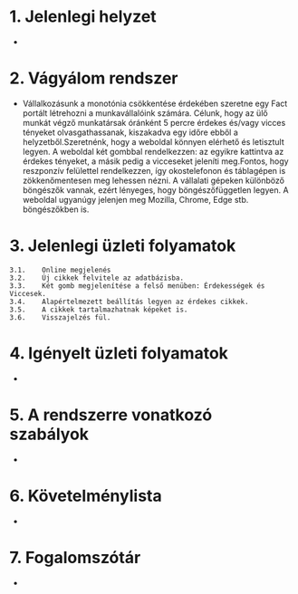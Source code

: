 # 1. Jelenlegi helyzet
-
# 2. Vágyálom rendszer
- Vállalkozásunk a monotónia csökkentése érdekében szeretne egy Fact portált létrehozni a munkavállalóink számára. Célunk, hogy az ülő munkát végző munkatársak óránként 5 percre érdekes 
és/vagy vicces tényeket olvasgathassanak, kiszakadva egy időre ebből a helyzetből.Szeretnénk, hogy a weboldal könnyen elérhető és letisztult legyen. A weboldal két gombbal rendelkezzen: az egyikre kattintva az érdekes tényeket, a másik pedig a vicceseket jeleníti meg.Fontos, hogy reszponzív felülettel rendelkezzen, így okostelefonon és táblagépen is zökkenőmentesen meg lehessen nézni. A vállalati gépeken különböző böngészők vannak, ezért lényeges, hogy böngészőfüggetlen legyen. A weboldal ugyanúgy jelenjen meg Mozilla, Chrome, Edge stb. böngészőkben is.
# 3. Jelenlegi üzleti folyamatok
    3.1.	Online megjelenés 
    3.2.	Új cikkek felvitele az adatbázisba.
    3.3.	Két gomb megjelenítése a felső menüben: Érdekességek és Viccesek. 
    3.4. 	Alapértelmezett beállítás legyen az érdekes cikkek.
    3.5.	A cikkek tartalmazhatnak képeket is.
    3.6.	Visszajelzés fül.

# 4. Igényelt üzleti folyamatok
-
# 5. A rendszerre vonatkozó szabályok
-
# 6. Követelménylista
-
# 7. Fogalomszótár
-



